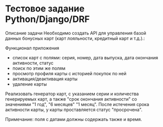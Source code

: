 # Тестовое задание Python/Django/DRF

Описание задачи
Необходимо создать API для управления базой данных бонусных карт 
(карт лояльности, кредитный карт и т.д.).:

Функционал приложения

- список карт с полями: серия, номер, дата выпуска, дата окончания активности, статус
- поиск по этим же полям
- просмотр профиля карты с историей покупок по ней
- активация/деактивация карты
- удаление карты

Реализовать генератор карт, с указанием серии и количества генерируемых карт, 
а также "срок окончания активности" со значениями "1 год", "6 месяцев" "1 месяц".
После истечения срока активности карты, у карты проставляется статус "просрочена".

Примечание: поля с датами должны содержать также и время.

